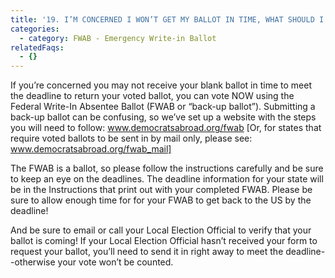 ```yaml
---
title: '19. I’M CONCERNED I WON’T GET MY BALLOT IN TIME, WHAT SHOULD I DO?'
categories:
  - category: FWAB - Emergency Write-in Ballot
relatedFaqs:
  - {}
---
```

If you’re concerned you may not receive your blank ballot in time to meet the deadline to return your voted ballot, you can vote NOW using the Federal Write-In Absentee Ballot (FWAB or “back-up ballot”). Submitting a back-up ballot can be confusing, so we’ve set up a website with the steps you will need to follow:  www.democratsabroad.org/fwab [Or, for states that require voted ballots to be sent in by mail only, please see: www.democratsabroad.org/fwab_mail]

The FWAB is a ballot, so please follow the instructions carefully and be sure to keep an eye on the deadlines. The deadline information for your state will be in the Instructions that print out with your completed FWAB. Please be sure to allow enough time for for your FWAB to get back to the US by the deadline! 

And be sure to email or call your Local Election Official to verify that your ballot is coming! If your Local Election Official hasn’t received your form to request your ballot, you’ll need to send it in right away to meet the deadline--otherwise your vote won’t be counted. 
